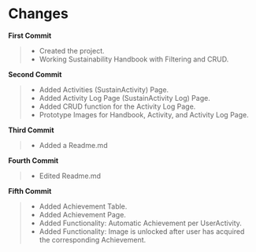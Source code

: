 # Changes

**First Commit**
> - Created the project.
> - Working Sustainability Handbook with Filtering and CRUD.

**Second Commit**
> - Added Activities (SustainActivity) Page.
> - Added Activity Log Page (SustainActivity Log) Page.
> - Added CRUD function for the Activity Log Page.
> - Prototype Images for Handbook, Activity, and Activity Log Page.

**Third Commit**
> - Added a Readme.md

**Fourth Commit**
> - Edited Readme.md

**Fifth Commit**
> - Added Achievement Table.
> - Added Achievement Page.
> - Added Functionality: Automatic Achievement per UserActivity.
> - Added Functionality: Image is unlocked after user has acquired the corresponding Achievement.